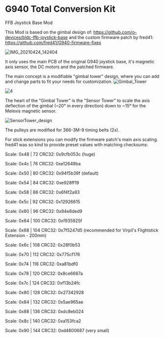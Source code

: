# G940 Total Conversion Kit
FFB Joystick Base Mod

This Mod is based on the gimbal design of: https://github.com/o-devices/bldc-ffb-joystick-base and the custom firmware patch by fred41: https://github.com/fred41/G940-firmware-fixes

![IMG_20210424_142404](https://user-images.githubusercontent.com/83156433/115984653-8f2b4b00-a5a8-11eb-8ae3-cd5bdb20b1a4.jpg)

It only uses the main PCB of the original G940 joystick base, it's magnetic axis sensor, the DC motors and the patched firmware.

The main concept is a modifiable "gimbal tower" design, where you can add and change parts to fit your needs for customization.
![Gimbal_Tower](https://user-images.githubusercontent.com/83156433/115985229-22fe1680-a5ab-11eb-8fc5-f7e652d623b5.jpg)

![4](https://user-images.githubusercontent.com/83156433/115985722-68bbde80-a5ad-11eb-8a9d-f3659ec7684f.jpg)

The heart of the "Gimbal Tower" is the "Sensor Tower" to scale the axis deflection of the gimbal (~20° in every direction) down to ~15° for the Melexis magnetic sensor.

![SensorTower_design](https://user-images.githubusercontent.com/83156433/115985948-67d77c80-a5ae-11eb-8803-757ecc573d65.jpg)

The pulleys are modified for 366-3M-9 timing belts (2x).

For stick extensions you can modify the firmware patch's main axis scaling.
fred41 was so kind to provide preset values with matching checksums:

Scale: 0x48 |  72 CRC32: 0x9cfb053c (huge)

Scale: 0x4c |  76 CRC32: 0xe12649ba

Scale: 0x50 |  80 CRC32: 0x94f5b39f (default)

Scale: 0x54 |  84 CRC32: 0xe928ff19

Scale: 0x58 |  88 CRC32: 0x6f4f2a93

Scale: 0x5c |  92 CRC32: 0x12926615

Scale: 0x60 |  96 CRC32: 0x84e8ded9

Scale: 0x64 | 100 CRC32: 0xf935925f

Scale: 0x68 | 104 CRC32: 0x7f5247d5 (recommended for Virpil's Flightstick Extension - 200mm)

Scale: 0x6c | 108 CRC32: 0x28f0b53

Scale: 0x70 | 112 CRC32: 0x775cf176

Scale: 0x74 | 116 CRC32: 0xa81bdf0

Scale: 0x78 | 120 CRC32: 0x8ce6687a

Scale: 0x7c | 124 CRC32: 0xf13b24fc

Scale: 0x80 | 128 CRC32: 0x27342928

Scale: 0x84 | 132 CRC32: 0x5ae965ae

Scale: 0x88 | 136 CRC32: 0xdc8eb024

Scale: 0x8c | 140 CRC32: 0xa153fca2

Scale: 0x90 | 144 CRC32: 0xd4800687 (very small)

